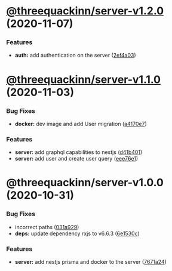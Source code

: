 # [@threequackinn/server-v1.2.0](https://github.com/TheThreeQuackInn/site/compare/@threequackinn/server-v1.1.0...@threequackinn/server-v1.2.0) (2020-11-07)


### Features

* **auth:** add authentication on the server ([2ef4a03](https://github.com/TheThreeQuackInn/site/commit/2ef4a0368ac7f5c4f6b7d20755375a4330d80ed4))

# [@threequackinn/server-v1.1.0](https://github.com/TheThreeQuackInn/site/compare/@threequackinn/server-v1.0.0...@threequackinn/server-v1.1.0) (2020-11-03)


### Bug Fixes

* **docker:** dev image and add User migration ([a4170e7](https://github.com/TheThreeQuackInn/site/commit/a4170e7474fd2c795e8b4b3c85c4d3bb15bf2b02))


### Features

* **server:** add graphql capabilities to nestjs ([d41b401](https://github.com/TheThreeQuackInn/site/commit/d41b4011eb4b1dd942a36668d14f226e66a0980d))
* **server:** add user and create user query ([eee76e1](https://github.com/TheThreeQuackInn/site/commit/eee76e11525f622a648a294d43e495bb1b9faea6))

# @threequackinn/server-v1.0.0 (2020-10-31)


### Bug Fixes

* incorrect paths ([031a929](https://github.com/TheThreeQuackInn/site/commit/031a9293502f406834d172bbf83e16d7a816a81b))
* **deps:** update dependency rxjs to v6.6.3 ([6e1530c](https://github.com/TheThreeQuackInn/site/commit/6e1530cf2909e79963716bd4e8cff0166556a451))


### Features

* **server:** add nestjs prisma and docker to the server ([7671a24](https://github.com/TheThreeQuackInn/site/commit/7671a24f0d8f3bb2615ebb175334cab520d3ee6d))
